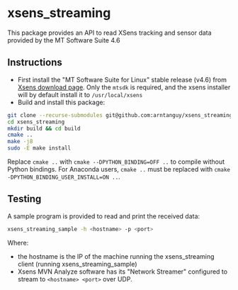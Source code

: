 # xsens_streaming

This package provides an API to read XSens tracking and sensor data provided by the MT Software Suite 4.6

## Instructions

- First install the "MT Software Suite for Linux" stable release (v4.6) from [Xsens download page](https://www.xsens.com/software-downloads). Only the `mtsdk` is required, and the xsens installer will by default install it to `/usr/local/xsens`
- Build and install this package:

```sh
git clone --recurse-submodules git@github.com:arntanguy/xsens_streaming
cd xsens_streaming
mkdir build && cd build
cmake ..
make -j8
sudo -E make install
```
Replace `cmake ..` with `cmake --DPYTHON_BINDING=OFF ..` to compile without Python bindings. 
For Anaconda users, `cmake ..` must be replaced with `cmake -DPYTHON_BINDING_USER_INSTALL=ON ..`.  

## Testing

A sample program is provided to read and print the received data:

```sh
xsens_streaming_sample -h <hostname> -p <port>
```

Where:
- the hostname is the IP of the machine running the xsens_streaming client (running xsens_streaming_sample)
- Xsens MVN Analyze software has its "Network Streamer" configured to stream to `<hostname> <port>` over UDP.
